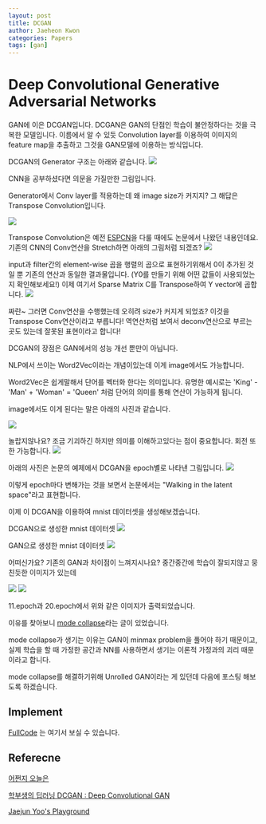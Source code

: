 ```yaml
---
layout: post
title: DCGAN
author: Jaeheon Kwon
categories: Papers
tags: [gan]
---
```


#  Deep Convolutional Generative Adversarial Networks 

GAN에 이은 DCGAN입니다.
DCGAN은 GAN의 단점인 학습이 불안정하다는 것을 극복한 모델입니다.
이름에서 알 수 있듯 Convolution layer를 이용하여 이미지의 feature map을 추출하고 그것을 GAN모델에 이용하는 방식입니다.

DCGAN의 Generator 구조는 아래와 같습니다.
<img src = "https://del-luna.github.io/images/DCGAN/0.PNG">

CNN을 공부하셨다면 의문을 가질만한 그림입니다.

Generator에서 Conv layer를 적용하는데 왜 image size가 커지지?
그 해답은 Transpose Convolution입니다.

<img src = "https://del-luna.github.io/images/DCGAN/transe.gif">

Transpose Convolution은 예전 [ESPCN]( https://jaeheondev.github.io/ESPCN(review)-post/ )을 다룰 때에도 논문에서 나왔던 내용인데요.
기존의 CNN의 Conv연산을 Stretch하면 아래의 그림처럼 되겠죠?
<img src = "https://del-luna.github.io/images/DCGAN/T0.PNG">

input과 filter간의 element-wise 곱을 행렬의 곱으로 표현하기위해서 0이 추가된 것일 뿐 
기존의 연산과 동일한 결과물입니다. (Y0를 만들기 위해 어떤 값들이 사용되었는지 확인해보세요!)
이제 여기서 Sparse Matrix C를 Transpose하여 Y vector에 곱합니다.
<img src = "https://del-luna.github.io/images/DCGAN/T2.PNG">

짜란~ 그러면 Conv연산을 수행했는데 오히려 size가 커지게 되었죠?
이것을 Transpose Conv연산이라고 부릅니다!
역연산처럼 보여서 deconv연산으로 부르는 곳도 있는데 잘못된 표현이라고 합니다!

DCGAN의 장점은
GAN에서의 성능 개선 뿐만이 아닙니다.

NLP에서 쓰이는 Word2Vec이라는 개념이있는데 이게 image에서도 가능합니다.

Word2Vec은 쉽게말해서 단어를 벡터화 한다는 의미입니다.
유명한 예시로는 'King' - 'Man' + 'Woman' = 'Queen' 처럼 단어의 의미를 통해 연산이 가능하게 됩니다.

image에서도 이게 된다는 말은 아래의 사진과 같습니다.

<img src = "https://del-luna.github.io/images/DCGAN/2.PNG">

놀랍지않나요? 조금 기괴하긴 하지만 의미를 이해하고있다는 점이 중요합니다.
회전 또한 가능합니다.
<img src = "https://del-luna.github.io/images/DCGAN/3.PNG">



아래의 사진은 논문의 예제에서 DCGAN을 epoch별로 나타낸 그림입니다.
<img src = "https://del-luna.github.io/images/DCGAN/1.PNG">

이렇게 epoch마다 변해가는 것을 보면서 논문에서는 "Walking in the latent space"라고 표현합니다.

이제 이 DCGAN을 이용하여 mnist 데이터셋을 생성해보겠습니다.


DCGAN으로 생성한 mnist 데이터셋
  <img src = "https://del-luna.github.io/images/DCGAN/DCGAN.gif">

GAN으로 생성한 mnist 데이터셋
<img src = "https://del-luna.github.io/images/DCGAN/gan.gif">

어떠신가요? 기존의 GAN과 차이점이 느껴지시나요?
중간중간에 학습이 잘되지않고 뭉친듯한 이미지가 있는데

<img src = "https://del-luna.github.io/images/DCGAN/011.png">

<img src = "https://del-luna.github.io/images/DCGAN/020.png">

11.epoch과 20.epoch에서 위와 같은 이미지가 출력되었습니다.

이유를 찾아보니  [mode collapse]( https://www.quora.com/What-causes-mode-collapse-in-GANs )라는 글이 있었습니다.

mode collapse가 생기는 이유는 GAN이 minmax problem을 풀어야 하기 때문이고, 실제 학습을 할 때 가정한 공간과 NN를 사용하면서 생기는 이론적 가정과의 괴리 때문이라고 합니다.

mode collapse를 해결하기위해 Unrolled GAN이라는 게 있던데 다음에 포스팅 해보도록 하겠습니다.

## Implement

[FullCode]( https://github.com/jaeheondev/Implement_GANs) 는 여기서 보실 수 있습니다.

## Referecne

[어쩐지 오늘은]( https://zzsza.github.io/data/2018/02/23/introduction-convolution/ )

[학부생의 딥러닝 DCGAN : Deep Convolutional GAN](https://haawron.tistory.com/9)

[Jaejun Yoo's Playground](http://jaejunyoo.blogspot.com/)
